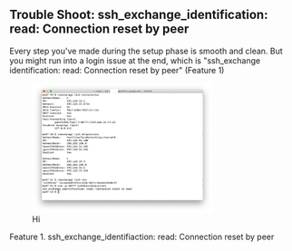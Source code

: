 ## Trouble Shoot: ssh_exchange_identification: read: Connection reset by peer

Every step you've made during the setup phase is smooth and clean. But you might run into a login issue at the end, which is "ssh_exchange identification: read: Connection reset by peer" (Feature 1)

<figure>
<img src = "images/1.png" style="width: 75%"> 
  <figcaption> Hi </figcaption>
</figure>

Feature 1. ssh_exchange_identifiaction: read: Connection reset by peer 
